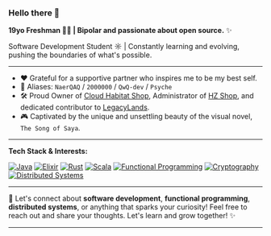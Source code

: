 ### Hello there 👋

**19yo Freshman 👨‍💻 | Bipolar and passionate about open source.** ✨

Software Development Student ☼ | Constantly learning and evolving, pushing the boundaries of what's possible.

---

- ❤️ Grateful for a supportive partner who inspires me to be my best self.
- 🥼 Aliases: `NaerQAQ` / `2000000` / `QwQ-dev` / `Psyche`
- 🛠️ Proud Owner of [Cloud Habitat Shop](https://qwqdev.shop/), Administrator of [HZ Shop](https://hzmod.ooo/), and dedicated contributor to [LegacyLands](https://github.com/LegacyLands).
- 🎮 Captivated by the unique and unsettling beauty of the visual novel, `The Song of Saya`.

---

**Tech Stack & Interests:**

[![Java](https://img.shields.io/badge/Java-007396?style=for-the-badge&logo=java&logoColor=white)](https://www.java.com/)
[![Elixir](https://img.shields.io/badge/Elixir-4B275F?style=for-the-badge&logo=elixir&logoColor=white)](https://elixir-lang.org/)
[![Rust](https://img.shields.io/badge/Rust-000000?style=for-the-badge&logo=rust&logoColor=white)](https://www.rust-lang.org/)
[![Scala](https://img.shields.io/badge/Scala-DC322F?style=for-the-badge&logo=scala&logoColor=white)](https://www.scala-lang.org/)
[![Functional Programming](https://img.shields.io/badge/Functional%20Programming-blue?style=for-the-badge&logoColor=white)](https://en.wikipedia.org/wiki/Functional_programming)
[![Cryptography](https://img.shields.io/badge/Cryptography-orange?style=for-the-badge&logoColor=white)](https://en.wikipedia.org/wiki/Cryptography)
[![Distributed Systems](https://img.shields.io/badge/Distributed%20Systems-green?style=for-the-badge&logoColor=white)](https://en.wikipedia.org/wiki/Distributed_computing)
<!-- Add more badges for other concepts/frameworks you want to highlight -->

---

💬 Let's connect about **software development**, **functional programming**, **distributed systems**, or anything that sparks your curiosity! Feel free to reach out and share your thoughts. Let's learn and grow together! ✨

---
